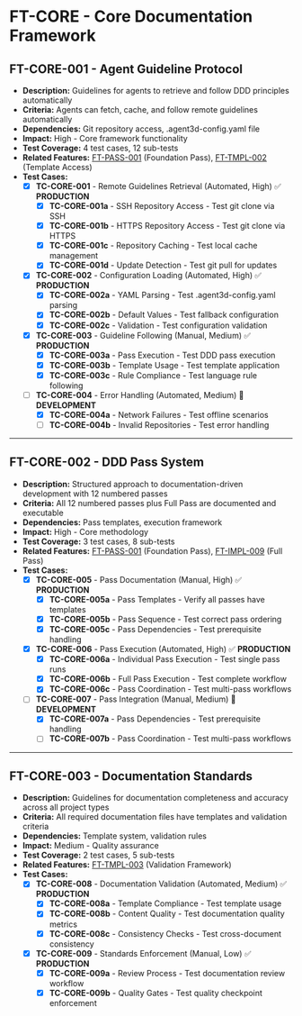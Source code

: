 # FT-CORE - Core Documentation Framework

## FT-CORE-001 - Agent Guideline Protocol
- **Description:** Guidelines for agents to retrieve and follow DDD principles automatically
- **Criteria:** Agents can fetch, cache, and follow remote guidelines automatically
- **Dependencies:** Git repository access, .agent3d-config.yaml file
- **Impact:** High - Core framework functionality
- **Test Coverage:** 4 test cases, 12 sub-tests
- **Related Features:** [FT-PASS-001](passes.md#ft-pass-001) (Foundation Pass), [FT-TMPL-002](templates.md#ft-tmpl-002) (Template Access)
- **Test Cases:**
    - [x] **TC-CORE-001** - Remote Guidelines Retrieval (Automated, High) ✅ **PRODUCTION**
        - [x] **TC-CORE-001a** - SSH Repository Access - Test git clone via SSH
        - [x] **TC-CORE-001b** - HTTPS Repository Access - Test git clone via HTTPS
        - [x] **TC-CORE-001c** - Repository Caching - Test local cache management
        - [x] **TC-CORE-001d** - Update Detection - Test git pull for updates
    - [x] **TC-CORE-002** - Configuration Loading (Automated, High) ✅ **PRODUCTION**
        - [x] **TC-CORE-002a** - YAML Parsing - Test .agent3d-config.yaml parsing
        - [x] **TC-CORE-002b** - Default Values - Test fallback configuration
        - [x] **TC-CORE-002c** - Validation - Test configuration validation
    - [x] **TC-CORE-003** - Guideline Following (Manual, Medium) ✅ **PRODUCTION**
        - [x] **TC-CORE-003a** - Pass Execution - Test DDD pass execution
        - [x] **TC-CORE-003b** - Template Usage - Test template application
        - [x] **TC-CORE-003c** - Rule Compliance - Test language rule following
    - [ ] **TC-CORE-004** - Error Handling (Automated, Medium) 🚧 **DEVELOPMENT**
        - [x] **TC-CORE-004a** - Network Failures - Test offline scenarios
        - [ ] **TC-CORE-004b** - Invalid Repositories - Test error handling

---

## FT-CORE-002 - DDD Pass System
- **Description:** Structured approach to documentation-driven development with 12 numbered passes
- **Criteria:** All 12 numbered passes plus Full Pass are documented and executable
- **Dependencies:** Pass templates, execution framework
- **Impact:** High - Core methodology
- **Test Coverage:** 3 test cases, 8 sub-tests
- **Related Features:** [FT-PASS-001](passes.md#ft-pass-001) (Foundation Pass), [FT-IMPL-009](implementation.md#ft-impl-009) (Full Pass)
- **Test Cases:**
    - [x] **TC-CORE-005** - Pass Documentation (Manual, High) ✅ **PRODUCTION**
        - [x] **TC-CORE-005a** - Pass Templates - Verify all passes have templates
        - [x] **TC-CORE-005b** - Pass Sequence - Test correct pass ordering
        - [x] **TC-CORE-005c** - Pass Dependencies - Test prerequisite handling
    - [x] **TC-CORE-006** - Pass Execution (Automated, High) ✅ **PRODUCTION**
        - [x] **TC-CORE-006a** - Individual Pass Execution - Test single pass runs
        - [x] **TC-CORE-006b** - Full Pass Execution - Test complete workflow
        - [x] **TC-CORE-006c** - Pass Coordination - Test multi-pass workflows
    - [ ] **TC-CORE-007** - Pass Integration (Manual, Medium) 🚧 **DEVELOPMENT**
        - [x] **TC-CORE-007a** - Pass Dependencies - Test prerequisite handling
        - [ ] **TC-CORE-007b** - Pass Coordination - Test multi-pass workflows

---

## FT-CORE-003 - Documentation Standards
- **Description:** Guidelines for documentation completeness and accuracy across all project types
- **Criteria:** All required documentation files have templates and validation criteria
- **Dependencies:** Template system, validation rules
- **Impact:** Medium - Quality assurance
- **Test Coverage:** 2 test cases, 5 sub-tests
- **Related Features:** [FT-TMPL-003](templates.md#ft-tmpl-003) (Validation Framework)
- **Test Cases:**
    - [x] **TC-CORE-008** - Documentation Validation (Automated, Medium) ✅ **PRODUCTION**
        - [x] **TC-CORE-008a** - Template Compliance - Test template usage
        - [x] **TC-CORE-008b** - Content Quality - Test documentation quality metrics
        - [x] **TC-CORE-008c** - Consistency Checks - Test cross-document consistency
    - [x] **TC-CORE-009** - Standards Enforcement (Manual, Low) ✅ **PRODUCTION**
        - [x] **TC-CORE-009a** - Review Process - Test documentation review workflow
        - [x] **TC-CORE-009b** - Quality Gates - Test quality checkpoint enforcement
